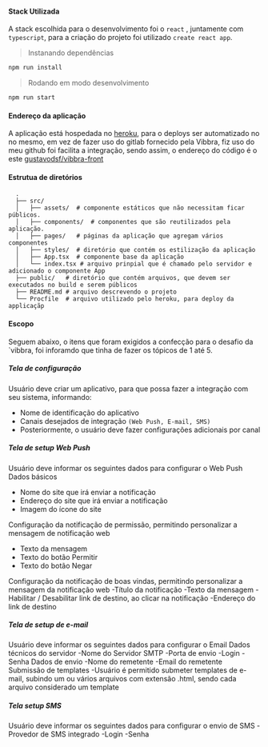 #### Stack Utilizada

A stack escolhida para o desenvolvimento foi o `react` , juntamente com `typescript`, para a criação do projeto foi utilizado `create react app`.

> Instanando dependências

```sh
npm run install
```

> Rodando em modo desenvolvimento

```sh
npm run start
```

#### Endereço da aplicação

A aplicação está hospedada no [heroku](https://vibbra-app.herokuapp.com/), para o deploys ser automatizado no no mesmo, em vez de fazer uso do gitlab fornecido pela Vibbra, fiz uso do meu github foi facilita a integração, sendo assim, o endereço do código é o este [gustavodsf/vibbra-front](https://github.com/gustavodsf/vibbra-front)

#### Estrutua de diretórios

```shell
  .
  ├── src/
  │   ├── assets/  # componente estáticos que não necessitam ficar públicos.
  │   ├── components/  # componentes que são reutilizados pela aplicação.
  │   ├── pages/   # páginas da aplicação que agregam vários componentes
  │   ├── styles/  # diretório que contém os estilização da aplicação
  │   ├── App.tsx  # componente base da aplicação
  │   └── index.tsx # arquivo prinpial que é chamado pelo servidor e adicionado o componente App
  ├── public/   # diretório que contém arquivos, que devem ser executados no build e serem públicos
  ├── README.md # arquivo descrevendo o projeto
  └── Procfile  # arquivo utilizado pelo heroku, para deploy da applicaçãp
```

#### Escopo

Seguem abaixo, o itens que foram exigidos a confecção para o desafio da `vibbra, foi inforamdo que tinha de fazer os tópicos de 1 até 5.

##### Tela de configuração

Usuário deve criar um aplicativo, para que possa fazer a integração com seu sistema, informando:

- Nome de identificação do aplicativo
- Canais desejados de integração `(Web Push, E-mail, SMS)`
- Posteriormente, o usuário deve fazer configurações adicionais por canal

##### Tela de setup Web Push

Usuário deve informar os seguintes dados para configurar o Web Push
Dados básicos

- Nome do site que irá enviar a notificação
- Endereço do site que irá enviar a notificação
- Imagem do ícone do site

Configuração da notificação de permissão, permitindo personalizar a mensagem de notificação web

- Texto da mensagem
- Texto do botão Permitir
- Texto do botão Negar

Configuração da notificação de boas vindas, permitindo personalizar a mensagem da notificação web
-Título da notificação
-Texto da mensagem
-Habilitar / Desabilitar link de destino, ao clicar na notificação
-Endereço do link de destino

##### Tela de setup de e-mail

Usuário deve informar os seguintes dados para configurar o Email
Dados técnicos do servidor
-Nome do Servidor SMTP
-Porta de envio
-Login
-Senha
Dados de envio
-Nome do remetente
-Email do remetente
Submissão de templates
-Usuário é permitido submeter templates de e-mail, subindo um ou vários arquivos com extensão .html, sendo cada arquivo considerado um template

##### Tela setup SMS

Usuário deve informar os seguintes dados para configurar o envio de SMS
-Provedor de SMS integrado
-Login
-Senha
